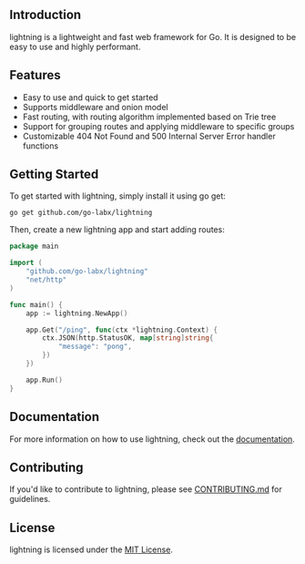 ## Introduction

lightning is a lightweight and fast web framework for Go. It is designed to be easy to use and highly performant.

## Features

- Easy to use and quick to get started
- Supports middleware and onion model
- Fast routing, with routing algorithm implemented based on Trie tree
- Support for grouping routes and applying middleware to specific groups
- Customizable 404 Not Found and 500 Internal Server Error handler functions

## Getting Started

To get started with lightning, simply install it using go get:

```
go get github.com/go-labx/lightning
```

Then, create a new lightning app and start adding routes:

```go
package main

import (
	"github.com/go-labx/lightning"
	"net/http"
)

func main() {
	app := lightning.NewApp()

	app.Get("/ping", func(ctx *lightning.Context) {
		ctx.JSON(http.StatusOK, map[string]string{
			"message": "pong",
		})
	})

	app.Run()
}
```

## Documentation

For more information on how to use lightning, check out the [documentation](https://go-labx.github.io/docs/intro).

## Contributing

If you'd like to contribute to lightning, please see [CONTRIBUTING.md](https://github.com/go-labx/lightning/blob/master/CONTRIBUTING.md) for guidelines.

## License

lightning is licensed under the [MIT License](https://github.com/go-labx/lightning/blob/master/LICENSE).



